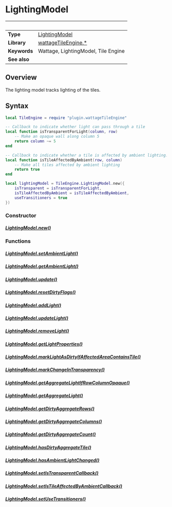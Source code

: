 # LightingModel

|                      | &nbsp;
| -------------------- | ---------------------------------------------------------------
| __Type__             | [LightingModel](type_lightingModel.markdown)
| __Library__          | [wattageTileEngine.*](../Readme.markdown)
| __Keywords__         | Wattage, LightingModel, Tile Engine
| __See also__         |

## Overview

The lighting model tracks lighting of the tiles.

## Syntax

``````lua
local TileEngine = require "plugin.wattageTileEngine"

-- Callback to indicate whether light can pass through a tile
local function isTransparentForLight(column, row)
    -- Make an opaque wall along column 5
    return column ~= 5
end

-- Callback to indicate whether a tile is affected by ambient lighting.
local function isTileAffectedByAmbient(row, column)
    -- Make all tiles affected by ambient lighting
    return true
end

local lightingModel = TileEngine.LightingModel.new({
    isTransparent = isTransparentForLight,
    isTileAffectedByAmbient = isTileAffectedByAmbient,
    useTransitioners = true
})
``````

### Constructor

##### [LightingModel.new()](new.markdown)


### Functions

##### [LightingModel.setAmbientLight()](setAmbientLight.markdown)

##### [LightingModel.getAmbientLight()](getAmbientLight.markdown)

##### [LightingModel.update()](update.markdown)

##### [LightingModel.resetDirtyFlags()](resetDirtyFlags.markdown)

##### [LightingModel.addLight()](addLight.markdown)

##### [LightingModel.updateLight()](updateLight.markdown)

##### [LightingModel.removeLight()](removeLight.markdown)

##### [LightingModel.getLightProperties()](getLightProperties.markdown)

##### [LightingModel.markLightAsDirtyIfAffectedAreaContainsTile()](markLightAsDirtyIfAffectedAreaContainsTile.markdown)

##### [LightingModel.markChangeInTransparency()](markChangeInTransparency.markdown)

##### [LightingModel.getAggregateLightIfRowColumnOpaque()](getAggregateLightIfRowColumnOpaque.markdown)

##### [LightingModel.getAggregateLight()](getAggregateLight.markdown)

##### [LightingModel.getDirtyAggregateRows()](getDirtyAggregateRows.markdown)

##### [LightingModel.getDirtyAggregateColumns()](getDirtyAggregateColumns.markdown)

##### [LightingModel.getDirtyAggregateCount()](getDirtyAggregateCount.markdown)

##### [LightingModel.hasDirtyAggregateTile()](hasDirtyAggregateTile.markdown)

##### [LightingModel.hasAmbientLightChanged()](hasAmbientLightChanged.markdown)

##### [LightingModel.setIsTransparentCallback()](setIsTransparentCallback.markdown)

##### [LightingModel.setIsTileAffectedByAmbientCallback()](setIsTileAffectedByAmbientCallback.markdown)

##### [LightingModel.setUseTransitioners()](setUseTransitioners.markdown)